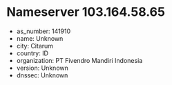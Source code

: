 # Nameserver 103.164.58.65

* as_number: 141910
* name: Unknown
* city: Citarum
* country: ID
* organization: PT Fivendro Mandiri Indonesia
* version: Unknown
* dnssec: Unknown
